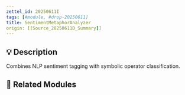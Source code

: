 ```yaml
---
zettel_id: 20250611I
tags: [#module, #drop-20250611]
title: SentimentMetaphorAnalyzer
origin: [[Source_20250611D_Summary]]
---
```


## 💡 Description
Combines NLP sentiment tagging with symbolic operator classification.

## 🔗 Related Modules
<!-- Will be filled in during integration pass -->
